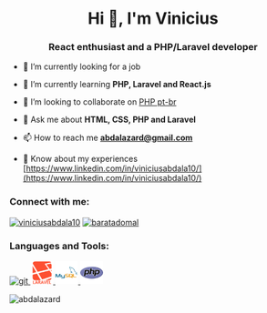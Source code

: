 <h1 align="center">Hi 👋, I'm Vinicius</h1>
<h3 align="center">React enthusiast and a PHP/Laravel developer</h3>


<!-- <img src="https://user-images.githubusercontent.com/41751130/173853880-96a54b97-e0ff-443d-bf10-90c0db796915.png" width='700' height='1000'>
 -->

- 🔭 I’m currently looking for a job

- 🌱 I’m currently learning **PHP, Laravel and React.js**

- 👯 I’m looking to collaborate on [PHP pt-br](https://github.com/ABDALAZARD/doc-pt_br)

- 💬 Ask me about **HTML, CSS, PHP and Laravel**

- 📫 How to reach me **abdalazard@gmail.com**

- 📄 Know about my experiences [https://www.linkedin.com/in/viniciusabdala10/](https://www.linkedin.com/in/viniciusabdala10/)

<h3 align="left">Connect with me:</h3>
<p align="left">
<a href="https://linkedin.com/in/viniciusabdala10" target="blank"><img align="center" src="https://raw.githubusercontent.com/rahuldkjain/github-profile-readme-generator/master/src/images/icons/Social/linked-in-alt.svg" alt="viniciusabdala10" height="30" width="40" /></a>
<a href="https://instagram.com/baratadomal" target="blank"><img align="center" src="https://raw.githubusercontent.com/rahuldkjain/github-profile-readme-generator/master/src/images/icons/Social/instagram.svg" alt="baratadomal" height="30" width="40" /></a>
</p>

<h3 align="left">Languages and Tools:</h3>
<p align="left"> <a href="https://git-scm.com/" target="_blank" rel="noreferrer"> <img src="https://www.vectorlogo.zone/logos/git-scm/git-scm-icon.svg" alt="git" width="40" height="40"/> </a> <a href="https://laravel.com/" target="_blank" rel="noreferrer"> <img src="https://raw.githubusercontent.com/devicons/devicon/master/icons/laravel/laravel-plain-wordmark.svg" alt="laravel" width="40" height="40"/> </a> <a href="https://www.mysql.com/" target="_blank" rel="noreferrer"> <img src="https://raw.githubusercontent.com/devicons/devicon/master/icons/mysql/mysql-original-wordmark.svg" alt="mysql" width="40" height="40"/> </a> <a href="https://www.php.net" target="_blank" rel="noreferrer"> <img src="https://raw.githubusercontent.com/devicons/devicon/master/icons/php/php-original.svg" alt="php" width="40" height="40"/> </a> </p>

<p><img align="center" src="https://github-readme-stats.vercel.app/api/top-langs?username=abdalazard&show_icons=true&locale=en&layout=compact" alt="abdalazard" /></p>

